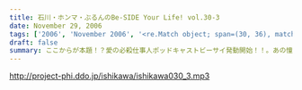```yaml
---
title: 石川・ホンマ・ぶるんのBe-SIDE Your Life! vol.30-3
date: November 29, 2006
tags: ['2006', 'November 2006', '<re.Match object; span=(30, 36), match='vol.30'>']
draft: false
summary: ここからが本題！？愛の必殺仕事人ポッドキャストビーサイ発動開始！！。あの憧れの一万円札でも有名な「慶應義塾大学」の「三田祭」にビーサイの最終兵器が投入されました〜〜！！はたしてぶるん氏のリベンジはなるのかならないのか？三十路街道まっしぐらのビーサイメンバーが学生達の聖地に乗り込んだ〜〜〜！！（楽しそうなお話となっていくのですがね・・・）NAMAE
---
```


http://project-phi.ddo.jp/ishikawa/ishikawa030_3.mp3
